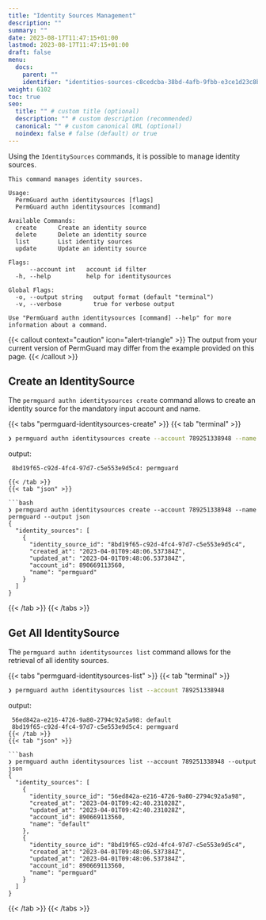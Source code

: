 ```yaml
---
title: "Identity Sources Management"
description: ""
summary: ""
date: 2023-08-17T11:47:15+01:00
lastmod: 2023-08-17T11:47:15+01:00
draft: false
menu:
  docs:
    parent: ""
    identifier: "identities-sources-c8cedcba-38bd-4afb-9fbb-e3ce1d23c8bb"
weight: 6102
toc: true
seo:
  title: "" # custom title (optional)
  description: "" # custom description (recommended)
  canonical: "" # custom canonical URL (optional)
  noindex: false # false (default) or true
---
```

Using the `IdentitySources` commands, it is possible to manage identity sources.

```text
This command manages identity sources.

Usage:
  PermGuard authn identitysources [flags]
  PermGuard authn identitysources [command]

Available Commands:
  create      Create an identity source
  delete      Delete an identity source
  list        List identity sources
  update      Update an identity source

Flags:
      --account int   account id filter
  -h, --help          help for identitysources

Global Flags:
  -o, --output string   output format (default "terminal")
  -v, --verbose         true for verbose output

Use "PermGuard authn identitysources [command] --help" for more information about a command.
```

{{< callout context="caution" icon="alert-triangle" >}}
The output from your current version of PermGuard may differ from the example provided on this page.
{{< /callout >}}

## Create an IdentitySource

The `permguard authn identitysources create` command allows to create an identity source for the mandatory input account and name.

{{< tabs "permguard-identitysources-create" >}}
{{< tab "terminal" >}}

```bash
❯ permguard authn identitysources create --account 789251338948 --name permguard
```
output:
```
 8bd19f65-c92d-4fc4-97d7-c5e553e9d5c4: permguard

{{< /tab >}}
{{< tab "json" >}}

```bash
❯ permguard authn identitysources create --account 789251338948 --name permguard --output json
{
  "identity_sources": [
    {
      "identity_source_id": "8bd19f65-c92d-4fc4-97d7-c5e553e9d5c4",
      "created_at": "2023-04-01T09:48:06.537384Z",
      "updated_at": "2023-04-01T09:48:06.537384Z",
      "account_id": 890669113560,
      "name": "permguard"
    }
  ]
}
```

{{< /tab >}}
{{< /tabs >}}

## Get All IdentitySource

The `permguard authn identitysources list` command allows for the retrieval of all identity sources.

{{< tabs "permguard-identitysources-list" >}}
{{< tab "terminal" >}}

```bash
❯ permguard authn identitysources list --account 789251338948
```
output:
```
 56ed842a-e216-4726-9a80-2794c92a5a98: default
 8bd19f65-c92d-4fc4-97d7-c5e553e9d5c4: permguard
{{< /tab >}}
{{< tab "json" >}}

```bash
❯ permguard authn identitysources list --account 789251338948 --output json
{
  "identity_sources": [
    {
      "identity_source_id": "56ed842a-e216-4726-9a80-2794c92a5a98",
      "created_at": "2023-04-01T09:42:40.231028Z",
      "updated_at": "2023-04-01T09:42:40.231028Z",
      "account_id": 890669113560,
      "name": "default"
    },
    {
      "identity_source_id": "8bd19f65-c92d-4fc4-97d7-c5e553e9d5c4",
      "created_at": "2023-04-01T09:48:06.537384Z",
      "updated_at": "2023-04-01T09:48:06.537384Z",
      "account_id": 890669113560,
      "name": "permguard"
    }
  ]
}
```

{{< /tab >}}
{{< /tabs >}}
